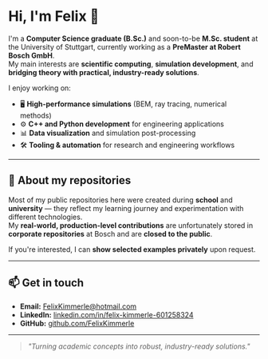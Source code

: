 # Hi, I'm Felix 👋

I'm a **Computer Science graduate (B.Sc.)** and soon-to-be **M.Sc. student** at the University of Stuttgart, currently working as a **PreMaster at Robert Bosch GmbH**.  
My main interests are **scientific computing**, **simulation development**, and **bridging theory with practical, industry-ready solutions**.

I enjoy working on:
- 🖥️ **High-performance simulations** (BEM, ray tracing, numerical methods)
- ⚙️ **C++ and Python development** for engineering applications
- 📊 **Data visualization** and simulation post-processing
- 🛠️ **Tooling & automation** for research and engineering workflows

---

## 📂 About my repositories
Most of my public repositories here were created during **school** and **university** — they reflect my learning journey and experimentation with different technologies.  
My **real-world, production-level contributions** are unfortunately stored in **corporate repositories** at Bosch and are **closed to the public**.  

If you're interested, I can **show selected examples privately** upon request.

---

## 📫 Get in touch
- **Email:** [FelixKimmerle@hotmail.com](mailto:FelixKimmerle@hotmail.com)  
- **LinkedIn:** [linkedin.com/in/felix-kimmerle-601258324](https://www.linkedin.com/in/felix-kimmerle-601258324/)  
- **GitHub:** [github.com/FelixKimmerle](https://github.com/FelixKimmerle)

---

> _"Turning academic concepts into robust, industry-ready solutions."_
